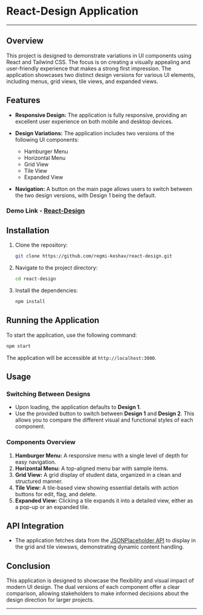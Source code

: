 # React-Design Application

---

## Overview

This project is designed to demonstrate variations in UI components using React and Tailwind CSS. The focus is on creating a visually appealing and user-friendly experience that makes a strong first impression. The application showcases two distinct design versions for various UI elements, including menus, grid views, tile views, and expanded views.

## Features

- **Responsive Design:** The application is fully responsive, providing an excellent user experience on both mobile and desktop devices.
- **Design Variations:** The application includes two versions of the following UI components:

  - Hamburger Menu
  - Horizontal Menu
  - Grid View
  - Tile View
  - Expanded View

- **Navigation:** A button on the main page allows users to switch between the two design versions, with Design 1 being the default.

### Demo Link - [React-Design](https://react-design-keshav.vercel.app/)

## Installation

1. Clone the repository:
   ```bash
   git clone https://github.com/regmi-keshav/react-design.git
   ```
2. Navigate to the project directory:
   ```bash
   cd react-design
   ```
3. Install the dependencies:
   ```bash
   npm install
   ```

## Running the Application

To start the application, use the following command:

```bash
npm start
```

The application will be accessible at `http://localhost:3000`.

## Usage

### Switching Between Designs

- Upon loading, the application defaults to **Design 1**.
- Use the provided button to switch between **Design 1** and **Design 2**. This allows you to compare the different visual and functional styles of each component.

### Components Overview

1. **Hamburger Menu:** A responsive menu with a single level of depth for easy navigation.
2. **Horizontal Menu:** A top-aligned menu bar with sample items.
3. **Grid View:** A grid display of student data, organized in a clean and structured manner.
4. **Tile View:** A tile-based view showing essential details with action buttons for edit, flag, and delete.
5. **Expanded View:** Clicking a tile expands it into a detailed view, either as a pop-up or an expanded tile.

## API Integration

- The application fetches data from the [JSONPlaceholder API](https://jsonplaceholder.typicode.com/users) to display in the grid and tile viewsws, demonstrating dynamic content handling.

## Conclusion

This application is designed to showcase the flexibility and visual impact of modern UI design. The dual versions of each component offer a clear comparison, allowing stakeholders to make informed decisions about the design direction for larger projects.

---
